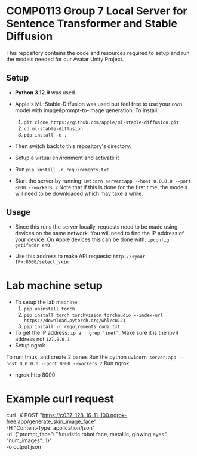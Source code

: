 # COMP0113 Group 7 Local Server for Sentence Transformer and Stable Diffusion
This repository contains the code and resources required to setup and run the models needed for our Avatar Unity Project.

## Setup
* **Python 3.12.9** was used.

* Apple's ML-Stable-Diffusion was used but feel free to use your own model with image&prompt-to-image generation. To install:
    1. `git clone https://github.com/apple/ml-stable-diffusion.git`
    2. `cd ml-stable-diffusion`
    3. `pip install -e .`

* Then switch back to this repository's directory.

* Setup a virtual environment and activate it
* Run `pip install -r requirements.txt`

* Start the server by running: `uvicorn server:app --host 0.0.0.0 --port 8000 --workers 2` Note that if this is done for the first time, the models will need to be downloaded which may take a while.

## Usage
* Since this runs the server locally, requests need to be made using devices on the same network. You will need to find the IP address of your device. On Apple devices this can be done with: `ipconfig getifaddr en0`

* Use this address to make API requests: `http://<your IP>:8000/select_skin`

# Lab machine setup

* To setup the lab machine:
    1. `pip uninstall torch`
    1. `pip install torch torchvision torchaudio --index-url https://download.pytorch.org/whl/cu121`
    2. `pip install -r requirements_cuda.txt`
* To get the IP address: `ip a | grep 'inet'`. Make sure it is the ipv4 address not `127.0.0.1`
* Setup ngrok 

To run:
tmux, and create 2 panes
Run the python
`uvicorn server:app --host 0.0.0.0 --port 8000 --workers 2` 
Run ngrok
* ngrok http 8000

# Example curl request
curl -X POST "https://c037-128-16-11-100.ngrok-free.app/generate_skin_image_face" \
  -H "Content-Type: application/json" \
  -d '{"prompt_face": "futuristic robot face, metallic, glowing eyes", "num_images": 1}' \
  -o output.json
